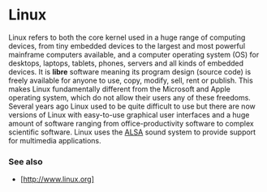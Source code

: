 # Linux

Linux refers to both the core kernel used in a huge range of computing devices, from
tiny embedded devices to the largest and most powerful mainframe computers available,
and a computer operating system (OS) for desktops, laptops, tablets, phones, servers
and all kinds of embedded devices. It is **libre** software meaning its program design
(source code) is freely available for anyone to use, copy, modify, sell, rent or publish.
This makes Linux fundamentally different from the Microsoft and Apple operating system,
which do not allow their users any of these freedoms. Several years ago Linux used to
be quite difficult to use but there are now versions of Linux with easy-to-use graphical
user interfaces and a huge amount of software ranging from office-productivity software to
complex scientific software. Linux uses the [ALSA] sound system to provide support for
multimedia applications.

### See also

- [http://www.linux.org]

[ALSA]: http://alsa-project.org
[http://www.linux.org]: http://www.linux.org
